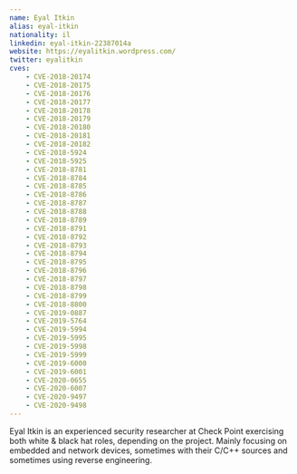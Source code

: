```yaml
---
name: Eyal Itkin
alias: eyal-itkin
nationality: il
linkedin: eyal-itkin-22387014a
website: https://eyalitkin.wordpress.com/
twitter: eyalitkin
cves:
    - CVE-2018-20174
    - CVE-2018-20175
    - CVE-2018-20176
    - CVE-2018-20177
    - CVE-2018-20178
    - CVE-2018-20179
    - CVE-2018-20180
    - CVE-2018-20181
    - CVE-2018-20182
    - CVE-2018-5924
    - CVE-2018-5925
    - CVE-2018-8781
    - CVE-2018-8784
    - CVE-2018-8785
    - CVE-2018-8786
    - CVE-2018-8787
    - CVE-2018-8788
    - CVE-2018-8789
    - CVE-2018-8791
    - CVE-2018-8792
    - CVE-2018-8793
    - CVE-2018-8794
    - CVE-2018-8795
    - CVE-2018-8796
    - CVE-2018-8797
    - CVE-2018-8798
    - CVE-2018-8799
    - CVE-2018-8800
    - CVE-2019-0887
    - CVE-2019-5764
    - CVE-2019-5994
    - CVE-2019-5995
    - CVE-2019-5998
    - CVE-2019-5999
    - CVE-2019-6000
    - CVE-2019-6001
    - CVE-2020-0655
    - CVE-2020-6007
    - CVE-2020-9497
    - CVE-2020-9498
---
```

Eyal Itkin is an experienced security researcher at Check Point exercising both white & black hat roles, depending on the project. Mainly focusing on embedded and network devices, sometimes with their C/C++ sources and sometimes using reverse engineering. 
